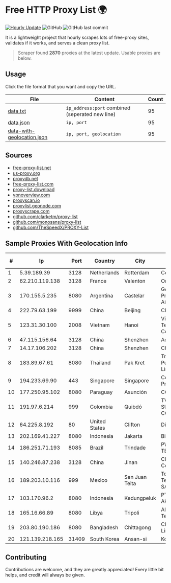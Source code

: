 
# Free HTTP Proxy List 🌍

[![Hourly Update](https://github.com/mertguvencli/http-proxy-list/actions/workflows/main.yml/badge.svg?branch=main)](https://github.com/mertguvencli/http-proxy-list/actions/workflows/main.yml)
![GitHub](https://img.shields.io/github/license/mertguvencli/http-proxy-list)
![GitHub last commit](https://img.shields.io/github/last-commit/mertguvencli/http-proxy-list)

It is a lightweight project that hourly scrapes lots of free-proxy sites, validates if it works, and serves a clean proxy list.


> Scraper found **2870** proxies at the latest update. Usable proxies are below.

## Usage

Click the file format that you want and copy the URL.


|File|Content|Count|
|----|-------|-----|
|[data.txt](https://raw.githubusercontent.com/mertguvencli/http-proxy-list/main/proxy-list/data.txt)|`ip_address:port` combined (seperated new line)|95|
|[data.json](https://raw.githubusercontent.com/mertguvencli/http-proxy-list/main/proxy-list/data.json)|`ip, port`|95|
|[data-with-geolocation.json](https://raw.githubusercontent.com/mertguvencli/http-proxy-list/main/proxy-list/data-with-geolocation.json)|`ip, port, geolocation`|95|

## Sources

* [free-proxy-list.net](https://free-proxy-list.net)
* [us-proxy.org](https://www.us-proxy.org)
* [proxydb.net](http://proxydb.net)
* [free-proxy-list.com](https://free-proxy-list.com/?page=&port=&type%5B%5D=http&type%5B%5D=https&up_time=0&search=Search)
* [proxy-list.download](https://www.proxy-list.download/HTTP)
* [vpnoverview.com](https://vpnoverview.com/privacy/anonymous-browsing/free-proxy-servers)
* [proxyscan.io](https://www.proxyscan.io)
* [proxylist.geonode.com](https://proxylist.geonode.com/api/proxy-list?limit=300&page=1&sort_by=lastChecked&sort_type=desc&protocols=http,https)
* [proxyscrape.com](https://api.proxyscrape.com/v2/?request=displayproxies&protocol=http&timeout=10000&country=all&ssl=all&anonymity=all)
* [github.com/clarketm/proxy-list](https://raw.githubusercontent.com/clarketm/proxy-list/master/proxy-list-raw.txt)
* [github.com/monosans/proxy-list](https://raw.githubusercontent.com/monosans/proxy-list/main/proxies/http.txt)
* [github.com/TheSpeedX/PROXY-List](https://raw.githubusercontent.com/TheSpeedX/PROXY-List/master/http.txt)


## Sample Proxies With Geolocation Info

|#|Ip|Port|Country|City|Internet Service Provider|
|-|--|----|-------|----|-------------------------|
|1|5.39.189.39|3128|Netherlands|Rotterdam|ColoCenter b.v.|
|2|62.210.119.138|3128|France|Valenton|Online S.A.S.|
|3|170.155.5.235|8080|Argentina|Castelar|Gobernacion de la Provincia de Buenos Aires|
|4|222.79.63.199|9999|China|Beijing|Chinanet|
|5|123.31.30.100|2008|Vietnam|Hanoi|VietNam Post and Telecom Corporation|
|6|47.115.156.64|3128|China|Shenzhen|Addresses CNNIC|
|7|14.17.106.202|3128|China|Shenzhen|Chinanet|
|8|183.89.67.61|8080|Thailand|Pak Kret|Triple T Broadband Public Company Limited|
|9|194.233.69.90|443|Singapore|Singapore|Contabo Asia Private Limited|
|10|177.250.95.102|8080|Paraguay|Asunción|CO.PA.CO.|
|11|191.97.6.214|999|Colombia|Quibdó|TV AZTECA SUCURSAL COLOMBIA|
|12|64.225.8.192|80|United States|Clifton|DigitalOcean, LLC|
|13|202.169.41.227|8080|Indonesia|Jakarta|Biznet - PSN-NAP|
|14|186.251.71.193|8085|Brazil|Trindade|PW INFORMATICA E TECNOLOGIA LTDA|
|15|140.246.87.238|3128|China|Jinan|Cloud Computing Corporation|
|16|189.203.10.116|999|Mexico|San Juan Teita|Total Play Telecomunicaciones SA De CV|
|17|103.170.96.2|8080|Indonesia|Kedungpeluk|PT Global Data Akses Persada|
|18|165.16.66.89|8080|Libya|Tripoli|Aljeel Aljadeed For Technology|
|19|203.80.190.186|8080|Bangladesh|Chittagong|Chittagong Online Limited|
|20|121.139.218.165|31409|South Korea|Ansan-si|Korea Telecom|



## Contributing

Contributions are welcome, and they are greatly appreciated! Every
little bit helps, and credit will always be given.

